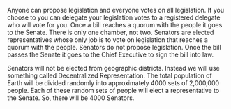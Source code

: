 Anyone can propose legislation and everyone votes on all legislation. If you choose to you can delegate your legislation votes to a registered delegate who will vote for you. Once a bill reaches a quorum with the people it goes to the Senate. There is only one chamber, not two. Senators are elected representatives whose only job is to vote on legislation that reaches a quorum with the people. Senators do not propose legislation. Once the bill passes the Senate it goes to the Chief Executive to sign the bill into law.

Senators will not be elected from geographic districts. Instead we will use something called Decentralized Representation. The total population of Earth will be divided randomly into approximately 4000 sets of 2,000,000 people. Each of these random sets of people will elect a representative to the Senate. So, there will be 4000 Senators.
